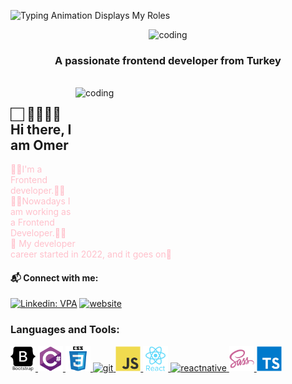 ![Typing Animation Displays My Roles](https://readme-typing-svg.herokuapp.com?color=%2336BCF7&lines=Hello+I'm+OMER;I'm+a+Frontend+Developer...;)

<div align="center">
<img alt="coding" width="250" height="120" src="https://www.iakademi.com/wp-content/uploads/2021/07/front-end-developer-neler-bilmelidir.jpg">
</div>
<h3 align="center">A passionate frontend developer from Turkey</h3>
</br>
<img align="right" alt="coding" width="400" height="250" src="https://media.giphy.com/media/CuuSHzuc0O166MRfjt/giphy.gif">

##   🏻‍  🙇‍♂️👋🏻 Hi there, I am Omer
<font color="pink"> 👨‍💻I'm a Frontend developer.👨‍💻 </font>
</br>
<font color="pink"> 👨‍💻Nowadays I am working as a Frontend Developer.👨‍💻 </font>
</br>
<font color="pink"> 🧐 My developer career started in 2022, and it goes on🚀 </font>

#### 📬 Connect with me:

[![Linkedin: VPA](https://img.shields.io/badge/linkedin-%230077B5.svg?&style=for-the-badge&logo=linkedin&logoColor=white)](https://www.linkedin.com/in/ömer-alptekin-378235270/)
[![website](https://img.shields.io/badge/gmail-f1f2f6.svg?&style=for-the-badge&logo=gmail&logoColor=red)](mailto:o.alptekin26@gmail.com)


<h3 align="left">Languages and Tools:</h3>
<p align="left"> <a href="https://getbootstrap.com" target="_blank" rel="noreferrer"> <img src="https://raw.githubusercontent.com/devicons/devicon/master/icons/bootstrap/bootstrap-plain-wordmark.svg" alt="bootstrap" width="40" height="40"/> </a> <a href="https://www.w3schools.com/cs/" target="_blank" rel="noreferrer"> <img src="https://raw.githubusercontent.com/devicons/devicon/master/icons/csharp/csharp-original.svg" alt="csharp" width="40" height="40"/> </a> <a href="https://www.w3schools.com/css/" target="_blank" rel="noreferrer"> <img src="https://raw.githubusercontent.com/devicons/devicon/master/icons/css3/css3-original-wordmark.svg" alt="css3" width="40" height="40"/> </a> <a href="https://git-scm.com/" target="_blank" rel="noreferrer"> <img src="https://www.vectorlogo.zone/logos/git-scm/git-scm-icon.svg" alt="git" width="40" height="40"/> </a> <a href="https://developer.mozilla.org/en-US/docs/Web/JavaScript" target="_blank" rel="noreferrer"> <img src="https://raw.githubusercontent.com/devicons/devicon/master/icons/javascript/javascript-original.svg" alt="javascript" width="40" height="40"/> </a> <a href="https://reactjs.org/" target="_blank" rel="noreferrer"> <img src="https://raw.githubusercontent.com/devicons/devicon/master/icons/react/react-original-wordmark.svg" alt="react" width="40" height="40"/> </a> <a href="https://reactnative.dev/" target="_blank" rel="noreferrer"> <img src="https://reactnative.dev/img/header_logo.svg" alt="reactnative" width="40" height="40"/> </a> <a href="https://sass-lang.com" target="_blank" rel="noreferrer"> <img src="https://raw.githubusercontent.com/devicons/devicon/master/icons/sass/sass-original.svg" alt="sass" width="40" height="40"/> </a> <a href="https://www.typescriptlang.org/" target="_blank" rel="noreferrer"> <img src="https://raw.githubusercontent.com/devicons/devicon/master/icons/typescript/typescript-original.svg" alt="typescript" width="40" height="40"/> </a> </p>
